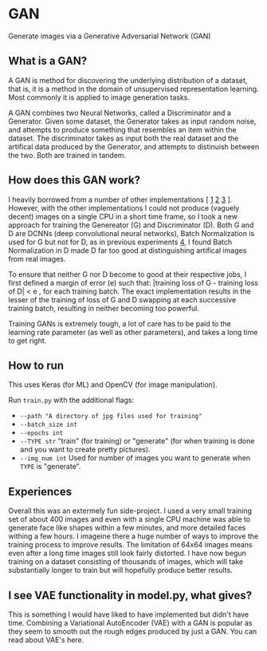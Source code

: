 # GAN
Generate images via a Generative Adversarial Network (GAN)

## What is a GAN?

A GAN is method for discovering the underlying distribution of a dataset, that is, it is a method in the domain of unsupervised representation learning. Most commonly it is applied to image generation tasks. 

A GAN combines two Neural Networks, called a Discriminator and a Generator. Given some dataset, the Generator takes as input random noise, and attempts to produce something that resembles an item within the dataset. The discriminator takes as input both the real dataset and the artifical data produced by the Generator, and attempts to distinuish between the two. Both are trained in tandem. 

## How does this GAN work?

I heavily borrowed from a number of other implementations [ [1](https://github.com/jacobgil/keras-dcgan) [2](https://github.com/skaae/torch-gan) [3](https://github.com/aleju/cat-generator) ]. However, with the other implementations I could not produce (vaguely decent) images on a single CPU in a short time frame, so I took a new approach for training the Genereator (G) and Discriminator (D). Both G and D are DCNNs (deep convolutional neural networks), Batch Normalization is used for G but not for D, as in previous experiments [4](http://torch.ch/blog/2015/11/13/gan.html), I found Batch Normalization in D made D far too good at distinguishing artifical images from real images.

To ensure that neither G nor D become to good at their respective jobs, I first defined a margin of error (e) such that:
|training loss of G - training loss of D| < e , for each training batch. The exact implementation results in the lesser of the training of loss of G and D swapping at each successive training batch, resulting in neither becoming too powerful.

Training GANs is extremely tough, a lot of care has to be paid to the learning rate parameter (as well as other parameters), and takes a long time to get right.

## How to run

This uses Keras (for ML) and OpenCV (for image manipulation).

Run ```train.py``` with the additional flags:
- ```--path "A directory of jpg files used for training"```
- ```--batch_size int```
- ```--epochs int```
- ```--TYPE str``` "train" (for training) or "generate" (for when training is done and you want to create pretty pictures).
- ```--img_num int``` Used for number of images you want to generate when ```TYPE``` is "generate".


## Experiences

Overall this was an extermely fun side-project. I used a very small training set of about 400 images and even with a single CPU machine was able to generate face like shapes within a few minutes, and more detailed faces withing a few hours. I imageine there a huge number of ways to improve the training process to improve results. The limitation of 64x64 images means even after a long time images still look fairly distorted. I have now begun training on a dataset consisting of thousands of images, which will take substantially longer to train but will hopefully produce better results.

## I see VAE functionality in model.py, what gives?

This is something I would have liked to have implemented but didn't have time. Combining a Variational AutoEncoder (VAE) with a GAN is popular as they seem to smooth out the rough edges produced by just a GAN. You can read about VAE's here.

